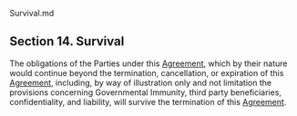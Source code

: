 Survival.md

## Section 14. Survival
The obligations of the Parties under this [Agreement](Definition), which by their nature would continue beyond the termination, cancellation, or expiration of this [Agreement](Definition), including, by way of illustration only and not limitation the provisions concerning Governmental Immunity, third party beneficiaries, confidentiality, and liability, will survive the termination of this [Agreement](Definition).